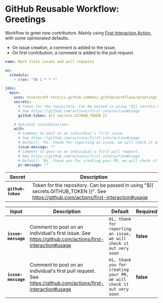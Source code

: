 <!-- start title -->

# GitHub Reusable Workflow: Greetings

<!-- end title -->
<!-- start description -->

Workflow to greet new contributors.
Mainly using [First Interaction Action](https://github.com/actions/first-interaction), with some opinionated defaults.

- On issue creation, a comment is added to the issue.
- On first contribution, a comment is added to the pull request.

<!-- end description -->
<!-- start contents -->
<!-- end contents -->
<!-- start usage -->

```yaml
name: Mark stale issues and pull requests

on:
  schedule:
    - cron: "30 1 * * *"

jobs:
  main:
    uses: hoverkraft-tech/ci-github-common/.github/workflows/greetings.yml@0.3.4
    secrets:
      # Token for the repository. Can be passed in using "${{ secrets.GITHUB_TOKEN }}".
      # See https://github.com/actions/first-interaction#usage
      github-token: ${{ secrets.GITHUB_TOKEN }}

    # Optional customizations.
    with:
      # Comment to post on an individual's first issue.
      # See https://github.com/actions/first-interaction#usage
      # Default: "Hi, thank for reporting an issue, we will check it out very soon"
      issue-message: ""
      # Comment to post on an individual's first pull request.
      # See https://github.com/actions/first-interaction#usage
      # Default: "Hi, thank you for creating your PR, we will check it out very soon"
      pr-message: ""
```

<!-- end usage -->
<!-- start secrets -->

| **Secret**                    | **Description**                                                                                                                        |
| ----------------------------- | -------------------------------------------------------------------------------------------------------------------------------------- |
| **<code>github-token</code>** | Token for the repository. Can be passed in using "${{ secrets.GITHUB_TOKEN }}". See https://github.com/actions/first-interaction#usage |

<!-- end secrets -->
<!-- start inputs -->

| **Input**                      | **Description**                                                                                               | **Default**                                                                     | **Required** |
| ------------------------------ | ------------------------------------------------------------------------------------------------------------- | ------------------------------------------------------------------------------- | ------------ |
| **<code>issue-message</code>** | Comment to post on an individual's first issue. See https://github.com/actions/first-interaction#usage        | <code>Hi, thank for reporting an issue, we will check it out very soon</code>   | **false**    |
| **<code>issue-message</code>** | Comment to post on an individual's first pull request. See https://github.com/actions/first-interaction#usage | <code>Hi, thank you for creating your PR, we will check it out very soon</code> | **false**    |

<!-- end inputs -->

<!-- start outputs -->
<!-- end outputs -->
<!-- start [.github/ghadocs/examples/] -->
<!-- end [.github/ghadocs/examples/] -->
